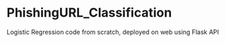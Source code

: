 # PhishingURL_Classification
Logistic Regression code from scratch, deployed on web using Flask API
